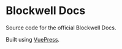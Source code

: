 # Blockwell Docs

Source code for the official Blockwell Docs.

Built using [VuePress](https://vuepress.vuejs.org/).
